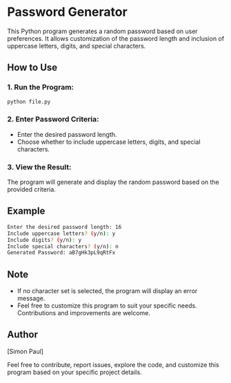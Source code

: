 # Password Generator

This Python program generates a random password based on user preferences. It allows customization of the password length and inclusion of uppercase letters, digits, and special characters.
## How to Use

### 1. **Run the Program:**
 
   ```bash
   python file.py
   ```
### 2. **Enter Password Criteria:**
- Enter the desired password length.
- Choose whether to include uppercase letters, digits, and special characters.
### 3. **View the Result:**
The program will generate and display the random password based on the provided criteria.

## Example

   ```bash
   Enter the desired password length: 16
   Include uppercase letters? (y/n): y
   Include digits? (y/n): y
   Include special characters? (y/n): n
   Generated Password: aB7gHk3pL9qRtFx
   ```
## Note
- If no character set is selected, the program will display an error message.
- Feel free to customize this program to suit your specific needs. Contributions and improvements are welcome.

## Author

[Simon Paul]

Feel free to contribute, report issues, explore the code, and customize this program based on your specific project details.
